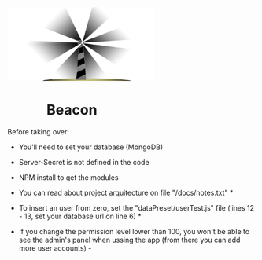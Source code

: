 <img src="https://github.com/Nethanzel/Beacon/blob/master/src/public/img/beacomlg.b47dabd0.png" width="300"/>

<h1>&nbsp;&nbsp;&nbsp;&nbsp;&nbsp;&nbsp;&nbsp;&nbsp;&nbsp;&nbsp;&nbsp;&nbsp;Beacon</h1>

Before taking over:

- You'll need to set your database (MongoDB)

- Server-Secret is not defined in the code

- NPM install to get the modules

* You can read about project arquitecture on file "/docs/notes.txt" *

* To insert an user from zero, set the "dataPreset/userTest.js" file (lines 12 - 13, set your database url on line 6)  *

- If you change the permission level lower than 100, you won't be able to see the admin's panel when ussing the app (from there you can add more user accounts) -

